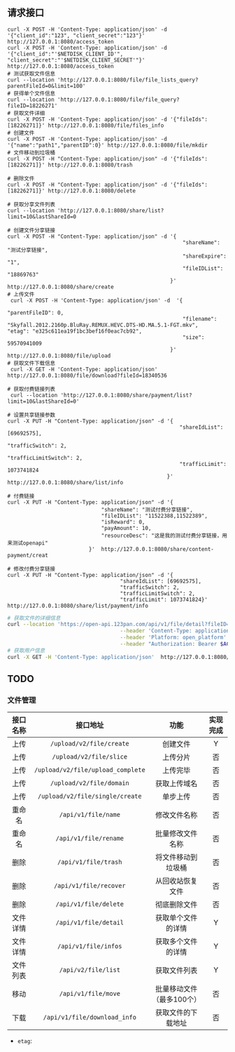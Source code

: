 #

## 请求接口

```fish
curl -X POST -H 'Content-Type: application/json' -d '{"client_id":"123", "client_secret":"123"}' http://127.0.0.1:8080/access_token
curl -X POST -H 'Content-Type: application/json' -d '{"client_id":"'$NETDISK_CLIENT_ID'", "client_secret":"'$NETDISK_CLIENT_SECRET'"}' http://127.0.0.1:8080/access_token
# 测试获取文件信息
curl --location 'http://127.0.0.1:8080/file/file_lists_query?parentFileId=0&limit=100'
# 获得单个文件信息
curl --location 'http://127.0.0.1:8080/file/file_query?fileID=18226271'
# 获取文件详细
curl -X POST -H 'Content-Type: application/json' -d '{"fileIds":[18226271]}' http://127.0.0.1:8080/file/files_info
# 创建文件
curl -X POST -H 'Content-Type: application/json' -d '{"name":"path1","parentID":0}' http://127.0.0.1:8080/file/mkdir
# 文件移动到垃圾桶
curl -X POST -H "Content-Type: application/json" -d '{"fileIds": [18226271]}' http://127.0.0.1:8080/trash

# 删除文件
curl -X POST -H "Content-Type: application/json" -d '{"fileIds": [18226271]}' http://127.0.0.1:8080/delete

# 获取分享文件列表
curl --location 'http://127.0.0.1:8080/share/list?limit=10&lastShareId=0

# 创建文件分享链接
curl -X POST -H "Content-Type: application/json" -d '{
                                                        "shareName": "测试分享链接",
                                                        "shareExpire": "1",
                                                        "fileIDList": "18869763"
                                                    }'  http://127.0.0.1:8080/share/create
# 上传文件
 curl -X POST -H 'Content-Type: application/json' -d  '{
                                                        "parentFileID": 0,
                                                        "filename": "Skyfall.2012.2160p.BluRay.REMUX.HEVC.DTS-HD.MA.5.1-FGT.mkv",                                                                             "etag": "e325c611ea19f1bc3bef16f0eac7cb92",
                                                        "size": 59570941009
                                                    }' http://127.0.0.1:8080/file/upload
# 获取文件下载信息
 curl -X GET -H 'Content-Type: application/json'  http://127.0.0.1:8080/file/download?fileId=18340536

# 获取付费链接列表
 curl --location 'http://127.0.0.1:8080/share/payment/list?limit=10&lastShareId=0'

# 设置共享链接参数
curl -X PUT -H "Content-Type: application/json" -d '{
                                                       "shareIdList": [69692575],
                                                       "trafficSwitch": 2,
                                                       "trafficLimitSwitch": 2,
                                                       "trafficLimit": 1073741824
                                                   }'  http://127.0.0.1:8080/share/list/info

# 付费链接
curl -X PUT -H "Content-Type: application/json" -d '{
                              "shareName": "测试付费分享链接",
                              "fileIDList": "11522388,11522389",
                              "isReward": 0,
                              "payAmount": 10,
                              "resourceDesc": "这是我的测试付费分享链接，用来测试openapi"
                          }'  http://127.0.0.1:8080/share/content-payment/creat

# 修改付费分享链接
curl -X PUT -H "Content-Type: application/json" -d '{
                                    "shareIdList": [69692575],
                                    "trafficSwitch": 2,
                                    "trafficLimitSwitch": 2,
                                    "trafficLimit": 1073741824}'  http://127.0.0.1:8080/share/list/payment/info
```

```bash
# 获取文件的详细信息
curl --location 'https://open-api.123pan.com/api/v1/file/detail?fileID=18226271' \
                                    --header 'Content-Type: application/json' \
                                    --header 'Platform: open_platform' \
                                    --header "Authorization: Bearer $ACCESS_TOKEN"
# 获取用户信息
curl -X GET -H 'Content-Type: application/json'  http://127.0.0.1:8080/user_info


```

## TODO

### 文件管理

|接口名称|接口地址|功能|实现完成|
|:---:|:-----:|:-----:|:-----:|
|上传|`/upload/v2/file/create`|创建文件|Y|
|上传|`/upload/v2/file/slice`|上传分片|否|
|上传|`/upload/v2/file/upload_complete`|上传完毕|否|
|上传|`/upload/v2/file/domain`|获取上传域名|否|
|上传|`/upload/v2/file/single/create`|单步上传|否|
|重命名|`/api/v1/file/name`|修改文件名称|否|
|重命名|`/api/v1/file/rename`|批量修改文件名称|否|
|删除|`/api/v1/file/trash`|将文件移动到垃圾桶|否|
|删除|`/api/v1/file/recover`|从回收站恢复文件|否|
|删除|`/api/v1/file/delete`|彻底删除文件|否|
|文件详情|`/api/v1/file/detail`|获取单个文件的详情|Y|
|文件详情|`/api/v1/file/infos`|获取多个文件的详情|Y|
|文件列表|`/api/v2/file/list`|获取文件列表|Y|
|移动|`/api/v1/file/move`|批量移动文件（最多100个）|否|
|下载|`/api/v1/file/download_info`|获取文件的下载地址|否|

- `etag`:
<!-- ||||| -->
